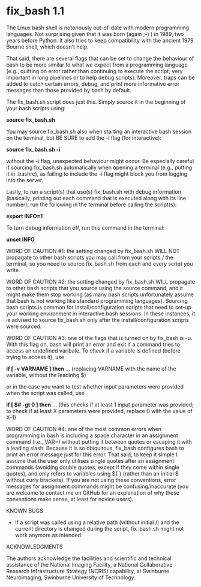 # fix_bash 1.1

The Linux bash shell is notoriously out-of-date with modern programming languages. Not surprising given that it was born (again ;-) ) in 1989, two years before Python. It also tries to keep compatibility with the ancient 1979 Bourne shell, which doesn't help.

That said, there are several flags that can be set to change the behaviour of bash to be more similar to what we expect from a programming language (e.g., quitting on error rather than continuing to execute the script; very important in long pipelines or to help debug scripts). Moreover, traps can be added to catch certain errors, debug, and print more informative error messages than those provided by bash by default.

The fix_bash.sh script does just this. Simply source it in the beginning of your bash scripts using:

**source fix_bash.sh**

You may source fix_bash.sh also when starting an interactive bash session on the terminal, but BE SURE to add the -i flag (for interactive):

**source fix_bash.sh -i**

without the -i flag, unexpected behaviour might occur. Be especially careful if sourcing fix_bash.sh automatically when opening a terminal (e.g., putting it in .bashrc), as failing to include the -i flag might block you from logging into the server.

Lastly, to run a script(s) that use(s) fix_bash.sh with debug information (basically, printing out each command that is executed along with its line number), run the following in the terminal before calling the script(s):

**export INFO=1**

To turn debug information off, run this command in the terminal:

**unset INFO**


WORD OF CAUTION #1: the setting changed by fix_bash.sh WILL NOT propagate to other bash scripts you may call from your scripts / the terminal, so you need to source fix_bash.sh from each and every script you write.

WORD OF CAUTION #2: the setting changed by fix_bash.sh WILL propagate to other bash scripts that you source using the source command, and it might make them stop working (as many bash scripts unfortunately assume that bash is not working like standard programming languages). Sourcing bash scripts is common for install/configuration scripts that need to set-up your working environment in interactive bash sessions. In these instances, it is advised to source fix_bash.sh only after the install/configuration scripts were sourced.

WORD OF CAUTION #3: one of the flags that is turned on by fix_bash is -u. With this flag on, bash will print an error and exit if a command tries to access an undefined varibale. To check if a variable is defined (before trying to access it), use 

**if [ -v VARNAME ] then** ...  (replacing VARNAME with the name of the variable, without the leadinhg $)

or in the case you want to test whether input parameters were provided when the script was called, use

**if [ $# -gt 0 ] then** ...     (this checks if at least 1 input parameter was provided; to check if at least X parameters were provided, replace 0 with the value of X-1) 

WORD OF CAUTION #4: one of the most common errors when programming in bash is including a space character in an assignment command (i.e., VAR=) without putting it between quotes or escaping it with a leading slash. Because it is so obiquitous, fix_bash configures bash to print an error message just for this error. That said, to keep it simple I assume that the user only utilises single quotes after an assignment commands (avoiding double quotes, except if they come within single quotes), and only refers to variables using ${ } (rather than an initial $ without curly brackets). If you are not using these conventions, error messages for assignment commands might be confusing/inaccurate (you are welcome to contact me on GitHub for an explanation of why these conventions make sense, at least for novice users). 

KNOWN BUGS

- If a script was called using a relative path (without initial /) and the current directory is changed during the script, fix_bash.sh might not work anymore as intended.

ACKNOWLEDGMENTS

The authors acknowledge the facilities and scientific and technical assistance of the National Imaging Facility, a National Collaborative Research Infrastructure Strategy (NCRIS) capability, at Swinburne Neuroimaging, Swinburne University of Technology.
